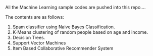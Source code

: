 All the Machine Learning sample codes are pushed into this repo....

The contents are as follows: 
1) Spam classifier using Naive Bayes Classification. 
2) K-Means clustering of random people based on age and income. 
3) Decision Trees.
4) Support Vector Machines
5) Item Based Collaborative Recommender System
